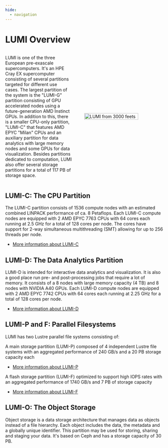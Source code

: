 ```yaml
---
hide:
  - navigation
---
```


<style scoped>
.lumi-overview {
  display: flex; 
  flex-direction: row; 
  align-items: center;
}

.lumi-overview p {
  width: 50%;
}

.lumi-overview figure {
    width: 50%;
  }

@media (max-width: 740px) {
  .lumi-overview {
    flex-direction: column;
  }

  .lumi-overview p {
    width: 100%;
  }

  .lumi-overview figure {
    width: 100%;
  }
}
</style>

# LUMI Overview

[lumi-c]: ../computing/systems/lumic.md
[lumi-d]: ../computing/systems/lumid.md
[lumi-f]: ../storage/parallel/lumif.md
[lumi-p]: ../storage/parallel/lumip.md

<div class="lumi-overview">
  <p>
    LUMI is one of the three European pre-exascale supercomputers. It's an 
    HPE Cray EX supercomputer consisting of several partitions targeted for 
    different use cases. The largest partition of the system is the "LUMI-G" 
    partition consisting of GPU accelerated nodes using a future-generation AMD 
    Instinct GPUs. In addition to this, there is a smaller CPU-only partition, 
    "LUMI-C" that features AMD EPYC "Milan" CPUs and an auxiliary partition 
    for data analytics with large memory nodes and some GPUs for data 
    visualization. Besides partitions dedicated to computation, LUMI also offer 
    several storage partitions for a total of 117 PB of storage space.
  </p>
  <figure>
    <img 
      src="../../assets/images/lumi-snowflake.svg" 
      width="90%" 
      style="margin: 0 auto;"
      alt="LUMI from 3000 feets"
    >
  </figure>
</div>

## LUMI-C: The CPU Partition

The LUMI-C partition consists of 1536 compute nodes with an estimated combined
LINPACK performance of ca. 8 Petaflops. Each LUMI-C compute nodes are equipped 
with 2 AMD EPYC 7763 CPUs with 64 cores each running at 2.5 GHz for a total 
of 128 cores per node. The cores have support for 2-way simultaneous 
multithreading (SMT) allowing for up to 256 threads per node.

- [More information about LUMI-C][lumi-c]

## LUMI-D: The Data Analytics Partition

LUMI-D is intended for interactive data analytics and visualization. It is also
a good place run pre- and post-processing jobs that require a lot of memory. It
consists of a 8 nodes with large memory capacity (4 TB) and 8 nodes with NVIDIA
A40 GPUs. Each LUMI-D compute nodes are equipped with 2 AMD EPYC 7742 CPUs
with 64 cores each running at 2.25 GHz for a total of 128 cores per node.

- [More information about LUMI-D][lumi-d]

## LUMI-P and F: Parallel Filesystems

LUMI has two Lustre parallel file systems consisting of:

A main storage partition (LUMI-P) composed of 4 independent Lustre file systems
with an aggregated performance of 240 GB/s and a 20 PB storage capacity each

- [More information about LUMI-P][lumi-p]

A flash storage partition (LUMI-F) optimized to support high IOPS rates with 
an aggregated performance of 1740 GB/s and 7 PB of storage capacity

- [More information about LUMI-F][lumi-f]

## LUMI-O: The Object Storage

Object storage is a data storage architecture that manages data as objects 
instead of a file hierarchy. Each object includes the data, the metadata and a
globally unique identifier. This partition may be used for storing, sharing and
staging your data. It's based on Ceph and has a storage capacity of 30 PB.
